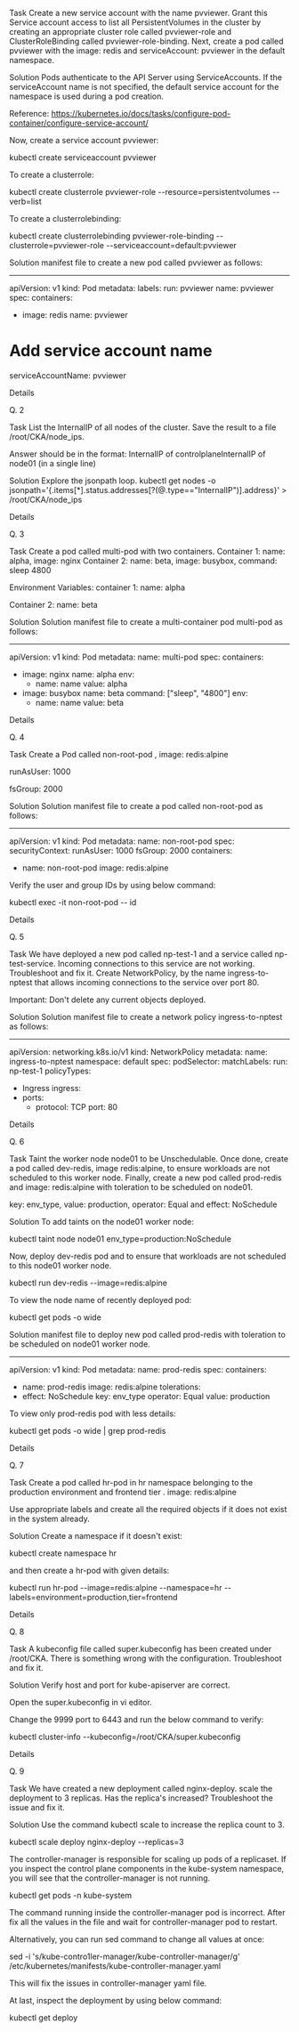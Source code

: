 Task
Create a new service account with the name pvviewer. Grant this Service account access to list all PersistentVolumes in the cluster by creating an appropriate cluster role called pvviewer-role and ClusterRoleBinding called pvviewer-role-binding.
Next, create a pod called pvviewer with the image: redis and serviceAccount: pvviewer in the default namespace.

Solution
Pods authenticate to the API Server using ServiceAccounts. If the serviceAccount name is not specified, the default service account for the namespace is used during a pod creation.

Reference: https://kubernetes.io/docs/tasks/configure-pod-container/configure-service-account/

Now, create a service account pvviewer:

kubectl create serviceaccount pvviewer

To create a clusterrole:

kubectl create clusterrole pvviewer-role --resource=persistentvolumes --verb=list

To create a clusterrolebinding:

kubectl create clusterrolebinding pvviewer-role-binding --clusterrole=pvviewer-role --serviceaccount=default:pvviewer

Solution manifest file to create a new pod called pvviewer as follows:

---
apiVersion: v1
kind: Pod
metadata:
  labels:
    run: pvviewer
  name: pvviewer
spec:
  containers:
  - image: redis
    name: pvviewer
  # Add service account name
  serviceAccountName: pvviewer

Details





Q. 2

Task
List the InternalIP of all nodes of the cluster. Save the result to a file /root/CKA/node_ips.

Answer should be in the format: InternalIP of controlplane<space>InternalIP of node01 (in a single line)

Solution
Explore the jsonpath loop.
kubectl get nodes -o jsonpath='{.items[*].status.addresses[?(@.type=="InternalIP")].address}' > /root/CKA/node_ips

Details

Q. 3

Task
Create a pod called multi-pod with two containers.
Container 1: name: alpha, image: nginx
Container 2: name: beta, image: busybox, command: sleep 4800

Environment Variables:
container 1:
name: alpha

Container 2:
name: beta

Solution
Solution manifest file to create a multi-container pod multi-pod as follows:

---
apiVersion: v1
kind: Pod
metadata:
  name: multi-pod
spec:
  containers:
  - image: nginx
    name: alpha
    env:
    - name: name
      value: alpha
  - image: busybox
    name: beta
    command: ["sleep", "4800"]
    env:
    - name: name
      value: beta

Details






Q. 4

Task
Create a Pod called non-root-pod , image: redis:alpine

runAsUser: 1000

fsGroup: 2000

Solution
Solution manifest file to create a pod called non-root-pod as follows:

---
apiVersion: v1
kind: Pod
metadata:
  name: non-root-pod
spec:
  securityContext:
    runAsUser: 1000
    fsGroup: 2000
  containers:
  - name: non-root-pod
    image: redis:alpine

Verify the user and group IDs by using below command:

kubectl exec -it non-root-pod -- id

Details


Q. 5

Task
We have deployed a new pod called np-test-1 and a service called np-test-service. Incoming connections to this service are not working. Troubleshoot and fix it.
Create NetworkPolicy, by the name ingress-to-nptest that allows incoming connections to the service over port 80.

Important: Don't delete any current objects deployed.

Solution
Solution manifest file to create a network policy ingress-to-nptest as follows:

---
apiVersion: networking.k8s.io/v1
kind: NetworkPolicy
metadata:
  name: ingress-to-nptest
  namespace: default
spec:
  podSelector:
    matchLabels:
      run: np-test-1
  policyTypes:
  - Ingress
  ingress:
  - ports:
    - protocol: TCP
      port: 80

Details




Q. 6

Task
Taint the worker node node01 to be Unschedulable. Once done, create a pod called dev-redis, image redis:alpine, to ensure workloads are not scheduled to this worker node. Finally, create a new pod called prod-redis and image: redis:alpine with toleration to be scheduled on node01.

key: env_type, value: production, operator: Equal and effect: NoSchedule

Solution
To add taints on the node01 worker node:

kubectl taint node node01 env_type=production:NoSchedule

Now, deploy dev-redis pod and to ensure that workloads are not scheduled to this node01 worker node.

kubectl run dev-redis --image=redis:alpine

To view the node name of recently deployed pod:

kubectl get pods -o wide

Solution manifest file to deploy new pod called prod-redis with toleration to be scheduled on node01 worker node.

---
apiVersion: v1
kind: Pod
metadata:
  name: prod-redis
spec:
  containers:
  - name: prod-redis
    image: redis:alpine
  tolerations:
  - effect: NoSchedule
    key: env_type
    operator: Equal
    value: production     

To view only prod-redis pod with less details:

kubectl get pods -o wide | grep prod-redis

Details





Q. 7

Task
Create a pod called hr-pod in hr namespace belonging to the production environment and frontend tier .
image: redis:alpine

Use appropriate labels and create all the required objects if it does not exist in the system already.

Solution
Create a namespace if it doesn't exist:

kubectl create namespace hr

and then create a hr-pod with given details:

kubectl run hr-pod --image=redis:alpine --namespace=hr --labels=environment=production,tier=frontend

Details


Q. 8

Task
A kubeconfig file called super.kubeconfig has been created under /root/CKA. There is something wrong with the configuration. Troubleshoot and fix it.

Solution
Verify host and port for kube-apiserver are correct.

Open the super.kubeconfig in vi editor.

Change the 9999 port to 6443 and run the below command to verify:

kubectl cluster-info --kubeconfig=/root/CKA/super.kubeconfig

Details

Q. 9

Task
We have created a new deployment called nginx-deploy. scale the deployment to 3 replicas. Has the replica's increased? Troubleshoot the issue and fix it.

Solution
Use the command kubectl scale to increase the replica count to 3.

kubectl scale deploy nginx-deploy --replicas=3

The controller-manager is responsible for scaling up pods of a replicaset. If you inspect the control plane components in the kube-system namespace, you will see that the controller-manager is not running.

kubectl get pods -n kube-system

The command running inside the controller-manager pod is incorrect.
After fix all the values in the file and wait for controller-manager pod to restart.

Alternatively, you can run sed command to change all values at once:

sed -i 's/kube-contro1ler-manager/kube-controller-manager/g' /etc/kubernetes/manifests/kube-controller-manager.yaml

This will fix the issues in controller-manager yaml file.

At last, inspect the deployment by using below command:

kubectl get deploy

